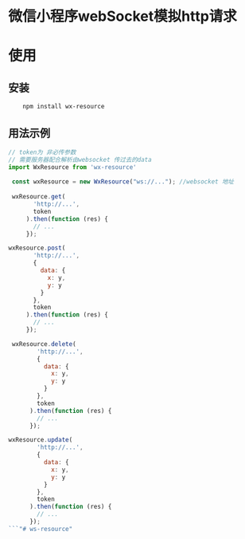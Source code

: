 # 微信小程序webSocket模拟http请求
 
# 使用
 
## 安装
 
````bash
    npm install wx-resource
````

## 用法示例
```javascript
// token为 非必传参数
// 需要服务器配合解析由websocket 传过去的data
import WxResource from 'wx-resource'
 
 const wxResource = new WxResource("ws://..."); //websocket 地址
 
 wxResource.get(
       'http://...',
       token
     ).then(function (res) {
       // ...
     });
 ````
 
 ```javascript
 wxResource.post(
        'http://...',
        {          
          data: {
            x: y,
            y: y
          }
        },
        token
      ).then(function (res) {
        // ...
      });
```
```javascript
 wxResource.delete(
        'http://...',
        {
          data: {
            x: y,
            y: y
          }
        },
        token
      ).then(function (res) {
        // ...
      });
 ```
 
 ```javascript
 wxResource.update(
         'http://...',
         {
           data: {
             x: y,
             y: y
           }
         },
         token
       ).then(function (res) {
         // ...
       });
```"# ws-resource" 
